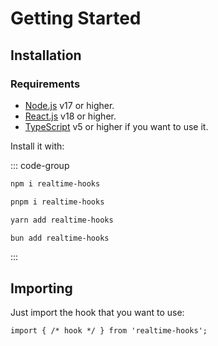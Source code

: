 # Getting Started

## Installation

### Requirements

- [Node.js](https://nodejs.org/) v17 or higher.
- [React.js](https://react.dev) v18 or higher.
- [TypeScript](https://www.typescriptlang.org) v5 or higher if you want to use it.

Install it with:

::: code-group

```sh [npm]
npm i realtime-hooks
```

```sh [pnpm]
pnpm i realtime-hooks
```

```sh [yarn]
yarn add realtime-hooks
```

```sh [bun]
bun add realtime-hooks
```

:::

## Importing

Just import the hook that you want to use:

<!-- prettier-ignore -->
```tsx
import { /* hook */ } from 'realtime-hooks';
```
